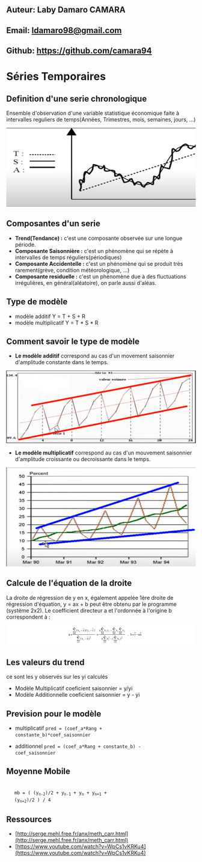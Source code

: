

## Auteur: Laby Damaro CAMARA

## Email: ldamaro98@gmail.com

## Github: https://github.com/camara94



# Séries Temporaires

## Definition d'une serie chronologique
Ensemble d'observation d'une variable statistique économique faite
à intervalles reguliers de temps(Années, Trimestres, mois, semaines, jours, ...)

![image 1](images/1.png)

## Composantes d'un serie
* **Trend(Tendance) :** c'est une composante observée sur une longue période.
* **Composante Saisonnière :** c'est un phènomène qui se répète à intervalles de temps réguliers(périodiques)
* **Composante Accidentelle :** c'est un phénomène qui se produit très rarement(grève, condition météorologique, ...)
* **Composante residuelle :** c'est un phènomène due à des fluctuations irrégulières, en général(aléatoire), on parle aussi d'aléas.

## Type de modèle

* modèle additif Y = T + S + R
* modèle multiplicatif Y = T * S * R

## Comment savoir le type de modèle

* **Le modèle additif** correspond au cas d'un movement saisonnier d'amplitude constante dans le temps.
  

![image 2](images/2.png)

* **Le modèle multiplicatif** correspond au cas d'un mouvement saisonnier d'amplitude croissante ou decroissante dans le temps.

![image 3](images/3.png)

## Calcule de l'équation de la droite
La droite de régression de y en x, également appelée 1ère droite de régression d'équation, y = ax + b peut être obtenu par le programme (système 2x2). Le coefficient directeur a et l'ordonnée à l'origine b correspondent à :

![image 4](images/4.png)

## Les valeurs du trend 
ce sont les y observés sur les yi calculés
* Modèle Multiplicatif
coeficient saisonnier = y/yi
* Modèle Additionnelle 
  coeficient saisonnier = y - yi

## Prevision pour le modèle 

* multiplicatif
<code>pred = (coef_a*Rang + constante_b)*coef_saisonnier</code>

* additionnel
  <code>pred = (coef_a*Rang + constante_b) - coef_saisonnier</code>

## Moyenne Mobile

<code>
   mb = ( (y<sub>n-2</sub>)/2 + y<sub>n-1</sub> + y<sub>n</sub> + y<sub>n+1</sub> + 
   (y<sub>n+2</sub>)/2 ) / 4
</code>

## Ressources

* [http://serge.mehl.free.fr/anx/meth_carr.html](http://serge.mehl.free.fr/anx/meth_carr.html)
* [https://www.youtube.com/watch?v=WpCs1vKRKu4](https://www.youtube.com/watch?v=WpCs1vKRKu4)